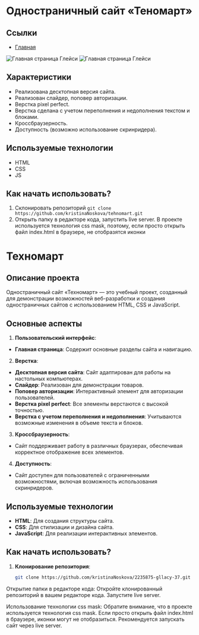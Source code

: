 # Одностраничный сайт «Теномарт»

## Ссылки 
* [Главная](https://kristinanoskova.github.io/tehnomart/)
  
<image src="images/2024-10-11_12-31-54.png" alt="Главная страница Глейси">
 
<image src="images/2024-10-11_12-32-45.png" alt="Главная страница Глейси">

## Характеристики
* Реализована десктопная версия сайта.
* Реализован слайдер, поповер авторизации.
* Верстка pixel perfect.
* Верстка сделана с учетом переполнения и недополнения текстом и блоками.
* Кроссбраузерность.
* Доступность (возможно использование скринридера).

## Используемые технологии
* HTML
* CSS
* JS

## Как начать использовать?
1. Склонировать репозиторий
`git clone https://github.com/kristinaNoskova/tehnomart.git`
2. Открыть папку в редакторе кода, запустить live server. В проекте используется технология css mask, поэтому, если просто открыть файл index.html  в браузере, не отобразятся иконки
 
# Техномарт

## Описание проекта

Одностраничный сайт «Техномарт» — это учебный проект, созданный для демонстрации возможностей веб-разработки и создания одностраничных сайтов с использованием HTML, CSS и JavaScript. 

## Основные аспекты

1. **Пользовательский интерфейс**:
 - **Главная страница**: Содержит основные разделы сайта и навигацию.

2. **Верстка**:
 - **Десктопная версия сайта**: Сайт адаптирован для работы на настольных компьютерах.
 - **Слайдер**: Реализован для демонстрации товаров.
 - **Поповер авторизации**: Интерактивный элемент для авторизации пользователей.
 - **Верстка pixel perfect**: Все элементы верстаются с высокой точностью.
 - **Верстка с учетом переполнения и недополнения**: Учитываются возможные изменения в объеме текста и блоков.

3. **Кроссбраузерность**:
 - Сайт поддерживает работу в различных браузерах, обеспечивая корректное отображение всех элементов.

4. **Доступность**:
 - Сайт доступен для пользователей с ограниченными возможностями, включая возможность использования скринридеров.

## Используемые технологии

- **HTML**: Для создания структуры сайта.
- **CSS**: Для стилизации и дизайна сайта.
- **JavaScript**: Для реализации интерактивных элементов.

## Как начать использовать?

1. **Клонирование репозитория**:
   ```sh
   git clone https://github.com/kristinaNoskova/2235875-gllacy-37.git
Открытие папки в редакторе кода: Откройте клонированный репозиторий в вашем редакторе кода. Запустите live server.

Использование технологии css mask: Обратите внимание, что в проекте используется технология css mask. Если просто открыть файл index.html в браузере, иконки могут не отобразиться. Рекомендуется запускать сайт через live server.
